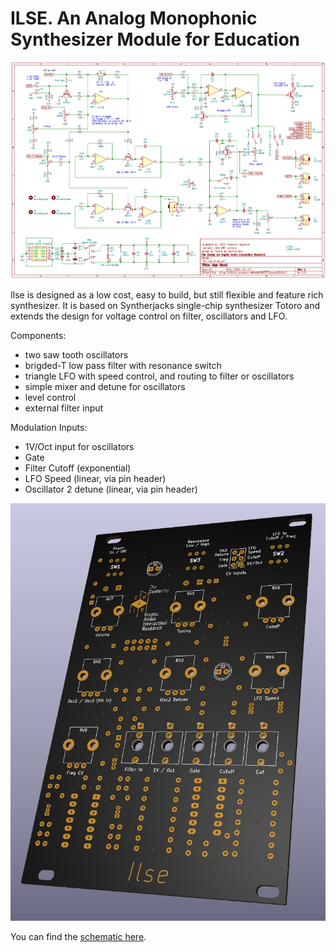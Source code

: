 # ILSE. An Analog Monophonic Synthesizer Module for Education

<img src="ilse.png">

Ilse is designed as a low cost, easy to build, but still flexible and feature rich synthesizer. 
It is based on Syntherjacks single-chip synthesizer Totoro and extends the design for voltage control on filter, oscillators and LFO.

Components: 

- two saw tooth oscillators
- brigded-T low pass filter with resonance switch 
- triangle LFO with speed control, and routing to filter or oscillators
- simple mixer and detune for oscillators
- level control
- external filter input

Modulation Inputs: 

- 1V/Oct input for oscillators
- Gate
- Filter Cutoff (exponential)
- LFO Speed (linear, via pin header)
- Oscillator 2 detune (linear, via pin header)

<img src="3d_viewer.jpg">

You can find the [schematic here](ilse.pdf).
